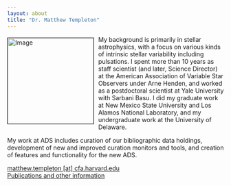 ```yaml
---
layout: about
title: "Dr. Matthew Templeton"
---
```


<img src="{{ site.baseurl }}/img/matthew_templeton.jpg" height="200" width="200" alt="Image" style="float: left; margin: 4px 10px 0px 0px; border: 1px solid #000000;">

My background is primarily in stellar astrophysics, with a focus on various kinds of intrinsic stellar variability including pulsations.  I spent more than 10 years as staff scientist (and later, Science Director) at the American Association of Variable Star Observers under Arne Henden, and worked as a postdoctoral scientist at Yale University with Sarbani Basu. I did my graduate work at New Mexico State University and Los Alamos National Laboratory, and my undergraduate work at the University of Delaware.

My work at ADS includes curation of our bibliographic data holdings, development of new and improved curation monitors and tools, and creation of features and functionality for the new ADS.

[matthew.templeton [at] cfa.harvard.edu](mailto:matthew.templeton@cfa.harvard.edu)<br>
[Publications and other information](https://orcid.org/0000-0003-1918-0622)

